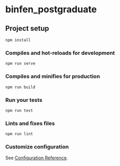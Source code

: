 # binfen_postgraduate

## Project setup

    npm install

### Compiles and hot-reloads for development

    npm run serve

### Compiles and minifies for production

    npm run build

### Run your tests

    npm run test

### Lints and fixes files

    npm run lint

### Customize configuration

See [Configuration Reference](https://cli.vuejs.org/config/).
